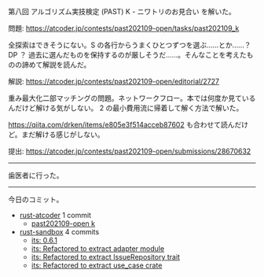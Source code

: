 第八回 アルゴリズム実技検定 (PAST) K - ニワトリのお見合い を解いた。

問題: <https://atcoder.jp/contests/past202109-open/tasks/past202109_k>

全探索はできそうにない。S の各行からうまくひとつずつを選ぶ……とか……？ DP ？ 過去に選んだものを保持するのが厳しそうだ……。そんなことを考えたものの諦めて解説を読んだ。

解説: <https://atcoder.jp/contests/past202109-open/editorial/2727>

重み最大化二部マッチングの問題。ネットワークフロー。本では何度か見ているんだけど解ける気がしない。 2 の最小費用流に帰着して解く方法で解いた。

<https://qiita.com/drken/items/e805e3f514acceb87602> も合わせて読んだけど。まだ解ける感じがしない。

提出: <https://atcoder.jp/contests/past202109-open/submissions/28670632>

---

歯医者に行った。

---

今日のコミット。

- [rust-atcoder](https://github.com/bouzuya/rust-atcoder) 1 commit
  - [past202109-open k](https://github.com/bouzuya/rust-atcoder/commit/8a99caf2c99a3d45a1971b013744df2cbc397976)
- [rust-sandbox](https://github.com/bouzuya/rust-sandbox) 4 commits
  - [its: 0.6.1](https://github.com/bouzuya/rust-sandbox/commit/c8f435041f784b4580786c55f675306860146b85)
  - [its: Refactored to extract adapter module](https://github.com/bouzuya/rust-sandbox/commit/41eb0cac5ef5fbfccf58112e3aa7a78fc147fe83)
  - [its: Refactored to extract IssueRepository trait](https://github.com/bouzuya/rust-sandbox/commit/e2a01651404f8bde67beac6ac5dfacc64f7aad15)
  - [its: Refactored to extract use_case crate](https://github.com/bouzuya/rust-sandbox/commit/33337d4af193cb81f027d5f253f5b0c982998070)
